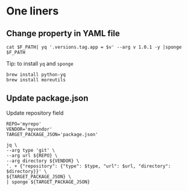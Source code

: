# One liners
## Change property in YAML file
```
cat $F_PATH| yq '.versions.tag.app = $v' --arg v 1.0.1 -y |sponge $F_PATH
```

Tip: to install `yq` and `sponge`
```
brew install python-yq
brew install moreutils
```


## Update package.json
Update repository field
```
REPO='myrepo'
VENDOR='myvendor'
TARGET_PACKAGE_JSON='package.json'

jq \
--arg type 'git' \
--arg url ${REPO} \
--arg directory ${VENDOR} \
'. + {"repository": {"type": $type, "url": $url, "directory": $directory}}' \
${TARGET_PACKAGE_JSON} \
| sponge ${TARGET_PACKAGE_JSON}
 ```
